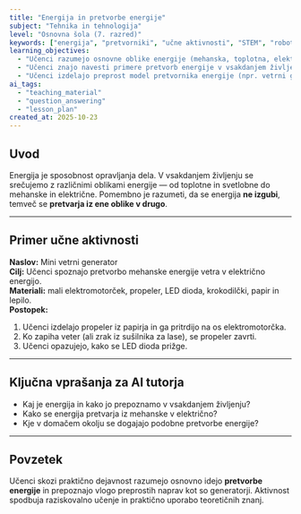 ```yaml
---
title: "Energija in pretvorbe energije"
subject: "Tehnika in tehnologija"
level: "Osnovna šola (7. razred)"
keywords: ["energija", "pretvorniki", "učne aktivnosti", "STEM", "robotika"]
learning_objectives:
  - "Učenci razumejo osnovne oblike energije (mehanska, toplotna, električna)."
  - "Učenci znajo navesti primere pretvorb energije v vsakdanjem življenju."
  - "Učenci izdelajo preprost model pretvornika energije (npr. vetrni generator)."
ai_tags:
  - "teaching_material"
  - "question_answering"
  - "lesson_plan"
created_at: 2025-10-23
---
```


## Uvod
Energija je sposobnost opravljanja dela. V vsakdanjem življenju se srečujemo z različnimi oblikami energije — od toplotne in svetlobne do mehanske in električne. Pomembno je razumeti, da se energija **ne izgubi**, temveč se **pretvarja iz ene oblike v drugo**.

---

## Primer učne aktivnosti
**Naslov:** Mini vetrni generator  
**Cilj:** Učenci spoznajo pretvorbo mehanske energije vetra v električno energijo.  
**Materiali:** mali elektromotorček, propeler, LED dioda, krokodilčki, papir in lepilo.  
**Postopek:**
1. Učenci izdelajo propeler iz papirja in ga pritrdijo na os elektromotorčka.  
2. Ko zapiha veter (ali zrak iz sušilnika za lase), se propeler zavrti.  
3. Učenci opazujejo, kako se LED dioda prižge.  

---

## Ključna vprašanja za AI tutorja
- Kaj je energija in kako jo prepoznamo v vsakdanjem življenju?  
- Kako se energija pretvarja iz mehanske v električno?  
- Kje v domačem okolju se dogajajo podobne pretvorbe energije?  

---

## Povzetek
Učenci skozi praktično dejavnost razumejo osnovno idejo **pretvorbe energije** in prepoznajo vlogo preprostih naprav kot so generatorji. Aktivnost spodbuja raziskovalno učenje in praktično uporabo teoretičnih znanj.

